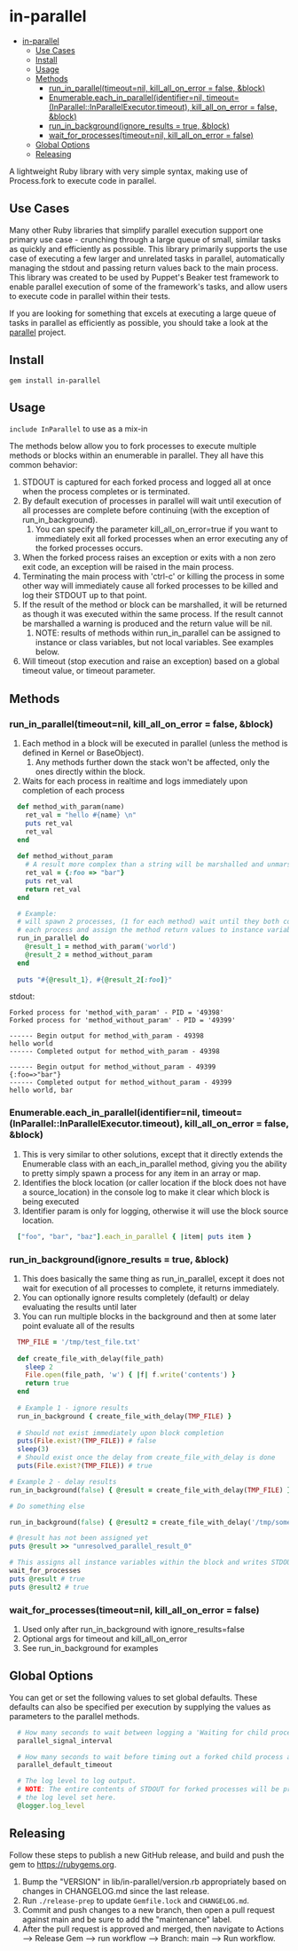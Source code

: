 # in-parallel

- [in-parallel](#in-parallel)
  - [Use Cases](#use-cases)
  - [Install](#install)
  - [Usage](#usage)
  - [Methods](#methods)
    - [run\_in\_parallel(timeout=nil, kill\_all\_on\_error = false, \&block)](#run_in_paralleltimeoutnil-kill_all_on_error--false-block)
    - [Enumerable.each\_in\_parallel(identifier=nil, timeout=(InParallel::InParallelExecutor.timeout), kill\_all\_on\_error = false, \&block)](#enumerableeach_in_parallelidentifiernil-timeoutinparallelinparallelexecutortimeout-kill_all_on_error--false-block)
    - [run\_in\_background(ignore\_results = true, \&block)](#run_in_backgroundignore_results--true-block)
    - [wait\_for\_processes(timeout=nil, kill\_all\_on\_error = false)](#wait_for_processestimeoutnil-kill_all_on_error--false)
  - [Global Options](#global-options)
  - [Releasing](#releasing)

A lightweight Ruby library with very simple syntax, making use of Process.fork to execute code in parallel.

## Use Cases

Many other Ruby libraries that simplify parallel execution support one primary use case - crunching through a large queue of small, similar tasks as quickly and efficiently as possible.  This library primarily supports the use case of executing a few larger and unrelated tasks in parallel, automatically managing the stdout and passing return values back to the main process. This library was created to be used by Puppet's Beaker test framework to enable parallel execution of some of the framework's tasks, and allow users to execute code in parallel within their tests.

If you are looking for something that excels at executing a large queue of tasks in parallel as efficiently as possible, you should take a look at the [parallel](https://github.com/grosser/parallel) project.

## Install

```gem install in-parallel```

## Usage

```include InParallel``` to use as a mix-in

The methods below allow you to fork processes to execute multiple methods or blocks within an enumerable in parallel.  They all have this common behavior:

1. STDOUT is captured for each forked process and logged all at once when the process completes or is terminated.
1. By default execution of processes in parallel will wait until execution of all processes are complete before continuing (with the exception of run_in_background).
    1. You can specify the parameter kill_all_on_error=true if you want to immediately exit all forked processes when an error executing any of the forked processes occurs.
1. When the forked process raises an exception or exits with a non zero exit code, an exception will be raised in the main process.
1. Terminating the main process with 'ctrl-c' or killing the process in some other way will immediately cause all forked processes to be killed and log their STDOUT up to that point.
1. If the result of the method or block can be marshalled, it will be returned as though it was executed within the same process.  If the result cannot be marshalled a warning is produced and the return value will be nil.
    1. NOTE: results of methods within run_in_parallel can be assigned to instance or class variables, but not local variables.  See examples below.
1. Will timeout (stop execution and raise an exception) based on a global timeout value, or timeout parameter.

## Methods

### run_in_parallel(timeout=nil, kill_all_on_error = false, &block)

1. Each method in a block will be executed in parallel (unless the method is defined in Kernel or BaseObject).
    1. Any methods further down the stack won't be affected, only the ones directly within the block.
1. Waits for each process in realtime and logs immediately upon completion of each process

```ruby
  def method_with_param(name)
    ret_val = "hello #{name} \n"
    puts ret_val
    ret_val
  end
  
  def method_without_param
    # A result more complex than a string will be marshalled and unmarshalled and work
    ret_val = {:foo => "bar"}
    puts ret_val
    return ret_val
  end

  # Example:
  # will spawn 2 processes, (1 for each method) wait until they both complete, log chunked STDOUT/STDERR for
  # each process and assign the method return values to instance variables:
  run_in_parallel do
    @result_1 = method_with_param('world')
    @result_2 = method_without_param
  end
  
  puts "#{@result_1}, #{@result_2[:foo]}"
```

stdout:

```shell
Forked process for 'method_with_param' - PID = '49398'
Forked process for 'method_without_param' - PID = '49399'

------ Begin output for method_with_param - 49398
hello world
------ Completed output for method_with_param - 49398

------ Begin output for method_without_param - 49399
{:foo=>"bar"}
------ Completed output for method_without_param - 49399
hello world, bar
```

### Enumerable.each_in_parallel(identifier=nil, timeout=(InParallel::InParallelExecutor.timeout), kill_all_on_error = false, &block)

1. This is very similar to other solutions, except that it directly extends the Enumerable class with an each_in_parallel method, giving you the ability to pretty simply spawn a process for any item in an array or map.
1. Identifies the block location (or caller location if the block does not have a source_location) in the console log to make it clear which block is being executed
1. Identifier param is only for logging, otherwise it will use the block source location.

```ruby
  ["foo", "bar", "baz"].each_in_parallel { |item| puts item }
```

### run_in_background(ignore_results = true, &block)

1. This does basically the same thing as run_in_parallel, except it does not wait for execution of all processes to complete, it returns immediately.
1. You can optionally ignore results completely (default) or delay evaluating the results until later
1. You can run multiple blocks in the background and then at some later point evaluate all of the results

```ruby
  TMP_FILE = '/tmp/test_file.txt'
  
  def create_file_with_delay(file_path)
    sleep 2
    File.open(file_path, 'w') { |f| f.write('contents') }
    return true
  end
  
  # Example 1 - ignore results
  run_in_background { create_file_with_delay(TMP_FILE) }
  
  # Should not exist immediately upon block completion
  puts(File.exist?(TMP_FILE)) # false
  sleep(3)
  # Should exist once the delay from create_file_with_delay is done
  puts(File.exist?(TMP_FILE)) # true
  ```

  ```ruby
  # Example 2 - delay results
  run_in_background(false) { @result = create_file_with_delay(TMP_FILE) }
  
  # Do something else
  
  run_in_background(false) { @result2 = create_file_with_delay('/tmp/someotherfile.txt') }
  
  # @result has not been assigned yet
  puts @result >> "unresolved_parallel_result_0"
  
  # This assigns all instance variables within the block and writes STDOUT and STDERR from the process to console.
  wait_for_processes
  puts @result # true
  puts @result2 # true
  
```

### wait_for_processes(timeout=nil, kill_all_on_error = false)

1. Used only after run_in_background with ignore_results=false
1. Optional args for timeout and kill_all_on_error
1. See run_in_background for examples

## Global Options

You can get or set the following values to set global defaults.  These defaults can also be specified per execution by supplying the values as parameters to the parallel methods.

```ruby
  # How many seconds to wait between logging a 'Waiting for child processes.' message. Defaults to 30 seconds
  parallel_signal_interval

  # How many seconds to wait before timing out a forked child process and raising an exception. Defaults to 30 minutes.
  parallel_default_timeout

  # The log level to log output.
  # NOTE: The entire contents of STDOUT for forked processes will be printed to console regardless of
  # the log level set here.
  @logger.log_level
```

## Releasing

Follow these steps to publish a new GitHub release, and build and push the gem to <https://rubygems.org>.

1. Bump the "VERSION" in lib/in-parallel/version.rb appropriately based on changes in CHANGELOG.md since the last release.
2. Run `./release-prep` to update `Gemfile.lock` and `CHANGELOG.md`.
3. Commit and push changes to a new branch, then open a pull request against main and be sure to add the "maintenance" label.
4. After the pull request is approved and merged, then navigate to Actions --> Release Gem --> run workflow --> Branch: main --> Run workflow.

